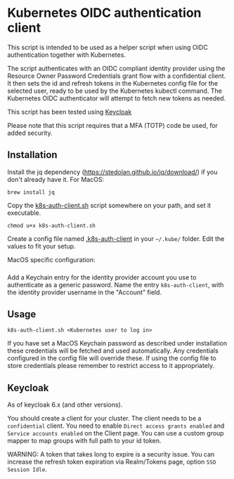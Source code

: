# Kubernetes OIDC authentication client

This script is intended to be used as a helper script when using OIDC authentication together with Kubernetes.

The script authenticates with an OIDC compliant identity provider using the Resource Owner Password Credentials grant flow with
a confidential client. It then sets the id and refresh tokens in the Kubernetes config file for the selected user,
ready to be used by the Kubernetes kubectl command. The Kubernetes OIDC authenticator will attempt to fetch
new tokens as needed.

This script has been tested using [Keycloak](http://www.keycloak.org/)

Please note that this script requires that a MFA (TOTP) code be used, for added security.

## Installation

Install the jq dependency (https://stedolan.github.io/jq/download/) if you don't already have it. For MacOS:

`brew install jq`

Copy the [k8s-auth-client.sh](k8s-auth-client.sh) script somewhere on your path, and set it executable.

`chmod u+x k8s-auth-client.sh`

Create a config file named [<Kubernetes user to log in>.k8s-auth-client](.k8s-auth-client) in your `~/.kube/` folder. Edit the values to fit your setup.

MacOS specific configuration:

###

Add a Keychain entry for the identity provider account you use to authenticate as a generic password.
Name the entry `k8s-auth-client`, with the identity provider username in the "Account" field.

## Usage

`k8s-auth-client.sh <Kubernetes user to log in>`

If you have set a MacOS Keychain password as described under installation these credentials will be fetched
and used automatically. Any credentials configured in the config file will override these. If using the config
file to store credentials please remember to restrict access to it appropriately.

## Keycloak

As of keycloak 6.x (and other versions).

You should create a client for your cluster. The client needs to be a `confidential` client.
You need to enable `Direct access grants enabled` and `Service accounts enabled` on the Client page.
You can use a custom group mapper to map groups with full path to your id token.

WARNING: A token that takes long to expire is a security issue. You can increase the refresh token expiration via Realm/Tokens page, option `SSO Session Idle`.
